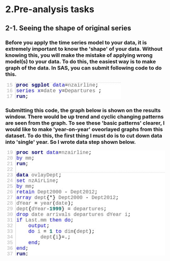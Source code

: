 # 2.Pre-analysis tasks

## 2-1. Seeing the shape of original series
### Before you apply the time series model to your data, it is extremely important to know the 'shape' of your data. Without knowing this, you will make the mistake of applying wrong model(s) to your data. To do this, the easiest way is to make graph of the data. In SAS, you can submit following code to do this.
![Code of Sgplot](/images/ProcStepSgPlot1.jpg)
### Submitting this code, the graph below is shown on the results window. There would be up trend and cyclic changing patterns are seen from the graph. To see these 'basic patterns' clearer, I would like to make 'year-on-year' oveorlayed graphs from this dataset. To do this, the first thing I must do is to cut down data into 'single' year. So I wrote data step shown below.
![Code for transformation](/images/DataStep3.jpg)



